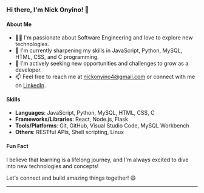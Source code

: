 ### Hi there, I'm Nick Onyino! 👋

#### About Me
- 👨‍💻 I'm passionate about Software Engineering and love to explore new technologies.
- 🌱 I'm currently sharpening my skills in JavaScript, Python, MySQL, HTML, CSS, and C programming.
- 💼 I'm actively seeking new opportunities and challenges to grow as a developer.
- 📫 Feel free to reach me at [nickonyino4@gmail.com](mailto:your-nickonyino4@gmail.com) or connect with me on [LinkedIn](https://www.linkedin.com/in/nick-onyino/).

#### Skills
- **Languages**: JavaScript, Python, MySQL, HTML, CSS, C
- **Frameworks/Libraries**: React, Node.js, Flask
- **Tools/Platforms**: Git, GitHub, Visual Studio Code, MySQL Workbench
- **Others**: RESTful APIs, Shell scripting, Linux

#### Fun Fact
I believe that learning is a lifelong journey, and I'm always excited to dive into new technologies and concepts!

Let's connect and build amazing things together! 😄

--- 
